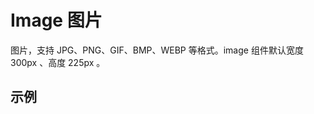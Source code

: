 # Image 图片

图片，支持 JPG、PNG、GIF、BMP、WEBP 等格式。image 组件默认宽度 300px 、高度 225px 。

## 示例

<code src="./demos/demo1.tsx"></code>

